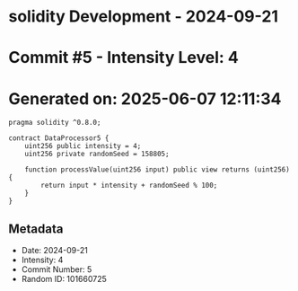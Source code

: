 ﻿# solidity Development - 2024-09-21
# Commit #5 - Intensity Level: 4
# Generated on: 2025-06-07 12:11:34
```solidity
pragma solidity ^0.8.0;

contract DataProcessor5 {
    uint256 public intensity = 4;
    uint256 private randomSeed = 158805;

    function processValue(uint256 input) public view returns (uint256) {
        return input * intensity + randomSeed % 100;
    }
}
```
## Metadata
- Date: 2024-09-21
- Intensity: 4
- Commit Number: 5
- Random ID: 101660725
